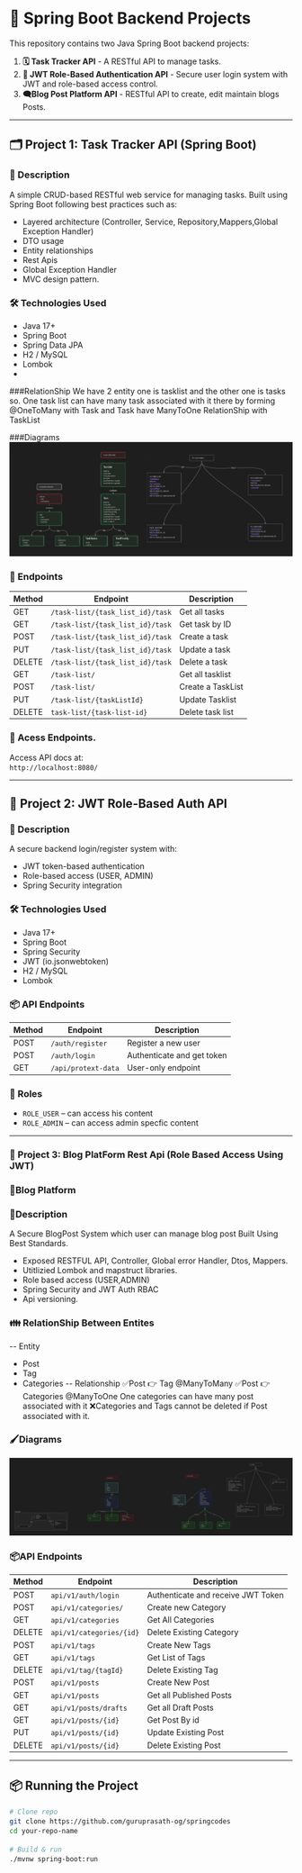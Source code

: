  # 🚀 Spring Boot Backend Projects

This repository contains two Java Spring Boot backend projects:

1. **🗓 Task Tracker API** - A RESTful API to manage tasks.
2. **🔐 JWT Role-Based Authentication API** - Secure user login system with JWT and role-based access control.
3. **🗨️Blog Post Platform API** - RESTful API to create, edit maintain blogs Posts.
---

## 🗂 Project 1: Task Tracker API (Spring Boot)

### 📌 Description
A simple CRUD-based RESTful web service for managing tasks. Built using Spring Boot following best practices such as:
- Layered architecture (Controller, Service, Repository,Mappers,Global Exception Handler)
- DTO usage
- Entity relationships
- Rest Apis
- Global Exception Handler
- MVC design pattern.

### 🛠 Technologies Used
- Java 17+
- Spring Boot
- Spring Data JPA
- H2 / MySQL
- Lombok
- 
###RelationShip
We have 2 entity one is tasklist and the other one is tasks so. One task list can have many task associated with it
there by forming @OneToMany with Task and Task have ManyToOne RelationShip with TaskList


###Diagrams
![System Diagrams](pics/Spring%20Boot%20Task%20Tracker%20App.png)
### 🔁 Endpoints

| Method | Endpoint         | Description         |
|--------|------------------|---------------------|
| GET    | `/task-list/{task_list_id}/task`         | Get all tasks       |
| GET    | `/task-list/{task_list_id}/task`    | Get task by ID      |
| POST   | `/task-list/{task_list_id}/task`        | Create a task       |
| PUT    | `/task-list/{task_list_id}/task`    | Update a task       |
| DELETE | `/task-list/{task_list_id}/task`    | Delete a task       |
| GET    | `/task-list/`     | Get all tasklist    |
| POST   |`/task-list/`      | Create a TaskList   |
| PUT    |`/task-list/{taskListId}` | Update Tasklist     |
|DELETE |`task-list/{task-list-id}`|Delete task list|

### 🔗 Acess Endpoints.
Access API docs at:  
`http://localhost:8080/`

---

## 🔐 Project 2: JWT Role-Based Auth API

### 📌 Description
A secure backend login/register system with:
- JWT token-based authentication
- Role-based access (USER, ADMIN)
- Spring Security integration

### 🛠 Technologies Used
- Java 17+
- Spring Boot
- Spring Security
- JWT (io.jsonwebtoken)
- H2 / MySQL
- Lombok

### 📦 API Endpoints

| Method | Endpoint        | Description                |
|--------|-----------------|----------------------------|
| POST   | `/auth/register`| Register a new user        |
| POST   | `/auth/login`   | Authenticate and get token |
| GET    | `/api/protext-data`    | User-only endpoint         |

### 🔐 Roles
- `ROLE_USER` – can access his content
- `ROLE_ADMIN` – can access admin specfic content

---
### 📄 Project 3: Blog PlatForm Rest Api (Role Based Access Using JWT)
### 📝Blog Platform

### 📌Description
A Secure BlogPost System which user can manage blog post Built Using Best Standards.
- Exposed RESTFUL API, Controller, Global error Handler, Dtos, Mappers.
- Utitlizied Lombok and mapstruct libraries.
- Role based access (USER,ADMIN)
- Spring Security and JWT Auth RBAC
- Api versioning.

### 👪 RelationShip Between Entites
-- Entity
- Post 
- Tag
- Categories
-- Relationship 
✅Post 👉 Tag @ManyToMany
✅Post 👉 Categories @ManyToOne One categories can have  many post associated with it
❌Categories and Tags cannot be deleted if Post associated with it.

### 🖌️Diagrams
![Blog App Diagrams](/pics/Blog%20Platform.png)


### 📦️API Endpoints
| Method | Endpoint | Description|
|-------|------------------|-------|
| POST  | `api/v1/auth/login` | Authenticate and receive JWT Token|
| POST   |`api/v1/categories/`|Create new Category  |
| GET   | `api/v1/categories`  |Get All Categories  |
| DELETE|`api/v1/categories/{id}`|Delete Existing Category  |
| POST   |`api/v1/tags`  |Create New Tags  |
| GET   |`api/v1/tags`  |Get List of Tags  |
| DELETE  | `api/v1/tag/{tagId}`  | Delete Existing Tag   |
| POST   | `api/v1/posts`    | Create New Post   |
| GET   |`api/v1/posts`  | Get all Published Posts   |
| GET   |`api/v1/posts/drafts`    | Get all Draft Posts   |
| GET   | `api/v1/posts/{id}`     | Get Post By id     |
|  PUT  | `api/v1/posts/{id}`     | Update Existing Post   |
|  DELETE    | `api/v1/posts/{id}`     | Delete Existing Post   |


---

## 📦 Running the Project

```bash
# Clone repo
git clone https://github.com/guruprasath-og/springcodes
cd your-repo-name

# Build & run
./mvnw spring-boot:run

